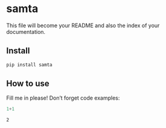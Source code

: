 # samta

<!-- WARNING: THIS FILE WAS AUTOGENERATED! DO NOT EDIT! -->

This file will become your README and also the index of your
documentation.

## Install

``` sh
pip install samta
```

## How to use

Fill me in please! Don’t forget code examples:

``` python
1+1
```

    2
